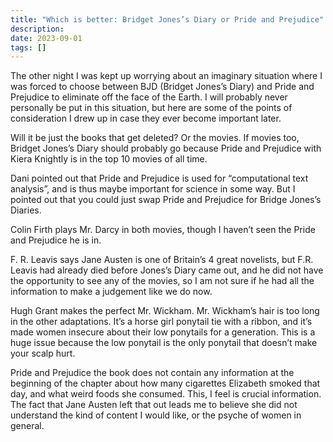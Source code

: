 ```yaml
---
title: "Which is better: Bridget Jones’s Diary or Pride and Prejudice"
description: 
date: 2023-09-01
tags: []
---
```

The other night I was kept up worrying about an imaginary situation where I was forced to choose between BJD (Bridget Jones’s Diary) and Pride and Prejudice to eliminate off the face of the Earth. I will probably never personally be put in this situation, but here are some of the points of consideration I drew up in case they ever become important later.

Will it be just the books that get deleted? Or the movies. If movies too, Bridget Jones’s Diary should probably go because Pride and Prejudice with Kiera Knightly is in the top 10 movies of all time.

Dani pointed out that Pride and Prejudice is used for “computational text analysis”, and is thus maybe important for science in some way. But I pointed out that you could just swap Pride and Prejudice for Bridge Jones’s Diaries.

Colin Firth plays Mr. Darcy in both movies, though I haven’t seen the Pride and Prejudice he is in.

F. R. Leavis says Jane Austen is one of Britain’s 4 great novelists, but F.R. Leavis had already died before Jones’s Diary came out, and he did not have the opportunity to see any of the movies, so I am not sure if he had all the information to make a judgement like we do now.

Hugh Grant makes the perfect Mr. Wickham. Mr. Wickham’s hair is too long in the other adaptations. It’s a horse girl ponytail tie with a ribbon, and it’s made women insecure about their low ponytails for a generation. This is a huge issue because the low ponytail is the only ponytail that doesn’t make your scalp hurt.

Pride and Prejudice the book does not contain any information at the beginning of the chapter about how many cigarettes Elizabeth smoked that day, and what weird foods she consumed. This, I feel is crucial information. The fact that Jane Austen left that out leads me to believe she did not understand the kind of content I would like, or the psyche of women in general.
